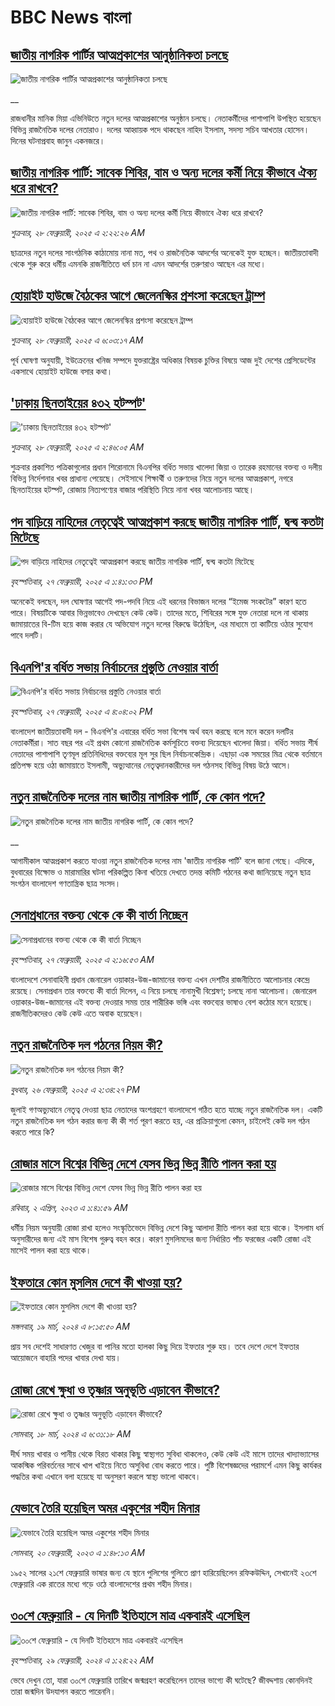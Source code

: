 # BBC News বাংলা## [জাতীয় নাগরিক পার্টির আত্মপ্রকাশের আনুষ্ঠানিকতা চলছে ](https://www.bbc.co.uk/bengali/live/c8e7739639pt?at_campaign=githubrss)![জাতীয় নাগরিক পার্টির আত্মপ্রকাশের আনুষ্ঠানিকতা চলছে ](https://ichef.bbci.co.uk/ace/standard/240/cpsprodpb/e762/live/1fd0f100-f5b4-11ef-8c03-7dfdbeeb2526.jpg)__রাজধানীর মানিক মিয়া এভিনিউতে নতুন দলের আত্মপ্রকাশের অনুষ্ঠান চলছে। নেতাকর্মীদের পাশাপাশি উপস্থিত হয়েছেন বিভিন্ন রাজনৈতিক দলের নেতারাও। দলের আহ্বায়ক পদে থাকছেন নাহিদ ইসলাম, সদস্য সচিব আখতার হোসেন। দিনের ঘটনাপ্রবাহ জানুন একনজরে।## [জাতীয় নাগরিক পার্টি: সাবেক শিবির, বাম ও অন্য দলের কর্মী নিয়ে কীভাবে ঐক্য ধরে রাখবে?](https://www.bbc.com/bengali/articles/cr7229gxkxjo?at_campaign=githubrss)![জাতীয় নাগরিক পার্টি: সাবেক শিবির, বাম ও অন্য দলের কর্মী নিয়ে কীভাবে ঐক্য ধরে রাখবে?](https://ichef.bbci.co.uk/ace/standard/240/cpsprodpb/dd17/live/14f90280-f510-11ef-896e-d7e7fb1719a4.jpg)_শুক্রবার, ২৮ ফেব্রুয়ারী, ২০২৫ এ ২:২২:২৬ AM_ছাত্রদের নতুন দলের সাংগঠনিক কাঠামোয় নানা মত, পথ ও রাজনৈতিক আদর্শের অনেকেই যুক্ত হচ্ছেন। জাতীয়তাবাদী থেকে শুরু করে ধর্মীয় এমনকি রাজনীতিতে ধর্ম চান না এমন আদর্শের তরুণরাও আছেন এর মধ্যে।## [হোয়াইট হাউজে বৈঠকের আগে জেলেনস্কির প্রশংসা করেছেন ট্রাম্প ](https://www.bbc.com/bengali/articles/c89yy3npqj7o?at_campaign=githubrss)![হোয়াইট হাউজে বৈঠকের আগে জেলেনস্কির প্রশংসা করেছেন ট্রাম্প ](https://ichef.bbci.co.uk/ace/standard/240/cpsprodpb/996c/live/92612430-f585-11ef-896e-d7e7fb1719a4.jpg)_শুক্রবার, ২৮ ফেব্রুয়ারী, ২০২৫ এ ৬:০৩:১৭ AM_পূর্ব ঘোষণা অনুযায়ী, ইউক্রেনের খনিজ সম্পদে যুক্তরাষ্ট্রের অধিকার বিষয়ক চুক্তির বিষয়ে আজ দুই দেশের প্রেসিডেন্টের একসাথে হোয়াইট হাউজে বসার কথা।## ['ঢাকায় ছিনতাইয়ের ৪৩২ হটস্পট'](https://www.bbc.com/bengali/articles/cy4vv1j2wv7o?at_campaign=githubrss)!['ঢাকায় ছিনতাইয়ের ৪৩২ হটস্পট'](https://ichef.bbci.co.uk/ace/standard/240/cpsprodpb/53d6/live/4b222cb0-f57e-11ef-8b82-7194daf6b455.jpg)_শুক্রবার, ২৮ ফেব্রুয়ারী, ২০২৫ এ ২:৪৬:০৫ AM_শুক্রবার প্রকাশিত পত্রিকাগুলোর প্রধান শিরোনামে বিএনপির বর্ধিত সভায় খালেদা জিয়া ও তারেক রহমানের বক্তব্য ও দলীয় বিভিন্ন নির্দেশনার খবর প্রাধান্য পেয়েছে। সেইসাথে শিক্ষার্থী ও তরুণদের নিয়ে নতুন দলের আত্মপ্রকাশ, নগরে ছিনতাইয়ের হটস্পট, রোজায় নিত্যপণ্যের বাজার পরিস্থিতি নিয়ে নানা খবর আলোচনায় আছে।## [পদ বাড়িয়ে নাহিদের নেতৃত্বেই আত্মপ্রকাশ করছে জাতীয় নাগরিক পার্টি,  দ্বন্দ্ব কতটা মিটেছে](https://www.bbc.com/bengali/articles/ckgyyxv6p34o?at_campaign=githubrss)![পদ বাড়িয়ে নাহিদের নেতৃত্বেই আত্মপ্রকাশ করছে জাতীয় নাগরিক পার্টি,  দ্বন্দ্ব কতটা মিটেছে](https://ichef.bbci.co.uk/ace/standard/240/cpsprodpb/6d5e/live/e2940870-f4f2-11ef-9e61-71ee71f26eb1.jpg)_বৃহস্পতিবার, ২৭ ফেব্রুয়ারী, ২০২৫ এ ১:৪১:৩৩ PM_অনেকেই বলছেন, দল ঘোষণার আগেই পদ-পদবি নিয়ে এই ধরনের বিভাজন দলের “ইমেজ সংকটের” কারণ হতে পারে। বিষয়টিকে আবার ভিন্নভাবেও দেখছেন কেউ কেউ। তাদের মতে, শিবিরের সঙ্গে যুক্ত নেতারা দলে না থাকায় জামায়াতের বি-টিম হয়ে কাজ করার যে অভিযোগ নতুন দলের বিরুদ্ধে উঠেছিল, এর মাধ্যমে তা কাটিয়ে ওঠার সুযোগ পাবে দলটি।## [বিএনপি'র বর্ধিত সভায় নির্বাচনের প্রস্তুতি নেওয়ার বার্তা](https://www.bbc.com/bengali/articles/c5y00ene98yo?at_campaign=githubrss)![বিএনপি'র বর্ধিত সভায় নির্বাচনের প্রস্তুতি নেওয়ার বার্তা](https://ichef.bbci.co.uk/ace/standard/240/cpsprodpb/6809/live/79725be0-f519-11ef-a276-596f7e6218f8.jpg)_বৃহস্পতিবার, ২৭ ফেব্রুয়ারী, ২০২৫ এ ৪:০৪:০২ PM_বাংলাদেশ জাতীয়তাবাদী দল - বিএনপি'র এবারের বর্ধিত সভা বিশেষ অর্থ বহন করছে বলে মনে করেন দলটির নেতাকর্মীরা। সাত বছর পর এই প্রথম কোনো রাজনৈতিক কর্মসূচিতে বক্তব্য দিয়েছেন খালেদা জিয়া। বর্ধিত সভায় শীর্ষ নেতাদের পাশাপাশি তৃণমূল প্রতিনিধিদের বক্তব্যের মূল সুর ছিল নির্বাচনকেন্দ্রিক। এছাড়া এক সময়ের মিত্র থেকে বর্তমানে প্রতিপক্ষ হয়ে ওঠা জামায়াতে ইসলামী, অভ্যুত্থানের নেতৃত্বদানকারীদের দল গঠনসহ বিভিন্ন বিষয় উঠে আসে।## [নতুন রাজনৈতিক দলের নাম জাতীয় নাগরিক পার্টি, কে কোন পদে? ](https://www.bbc.co.uk/bengali/live/c0jggn9w2jlt?at_campaign=githubrss)![নতুন রাজনৈতিক দলের নাম জাতীয় নাগরিক পার্টি, কে কোন পদে? ](https://ichef.bbci.co.uk/ace/standard/240/cpsprodpb/691f/live/0220b330-f4ff-11ef-8c03-7dfdbeeb2526.png)__আগামীকাল আত্মপ্রকাশ করতে যাওয়া নতুন রাজনৈতিক দলের নাম 'জাতীয় নাগরিক পার্টি' বলে জানা গেছে। এদিকে, বুধবারের বিক্ষোভ ও মারামারির ঘটনা পরিকল্পিত কিনা খতিয়ে দেখতে তদন্ত কমিটি গঠনের কথা জানিয়েছে নতুন  ছাত্র সংগঠন বাংলাদেশ গণতান্ত্রিক ছাত্র সংসদ।## [সেনাপ্রধানের বক্তব্য থেকে কে কী বার্তা নিচ্ছেন](https://www.bbc.com/bengali/articles/cx2rmvxz2d8o?at_campaign=githubrss)![সেনাপ্রধানের বক্তব্য থেকে কে কী বার্তা নিচ্ছেন](https://ichef.bbci.co.uk/ace/standard/240/cpsprodpb/86f9/live/ca3a6c50-f467-11ef-aeb3-bb556fdec0fe.png)_বৃহস্পতিবার, ২৭ ফেব্রুয়ারী, ২০২৫ এ ২:১৬:৫৩ AM_বাংলাদেশে সেনাবাহিনী প্রধান জেনারেল ওয়াকার-উজ-জামানের বক্তব্য এখন দেশটির রাজনীতিতে আলোচনার কেন্দ্রে রয়েছে। সেনাপ্রধান তার বক্তব্যে কী বার্তা দিলেন, এ নিয়ে চলছে নানামুখী বিশ্লেষণ; চলছে নানা আলোচনা। জেনারেল ওয়াকার-উজ-জামানের এই বক্তব্য দেওয়ার সময় তার শারীরিক ভঙ্গি এবং বক্তব্যের ভাষাও বেশ কঠোর মনে হয়েছে। রাজনীতিকদেরও কেউ কেউ এতে  অবাক হয়েছেন।## [নতুন রাজনৈতিক দল গঠনের নিয়ম কী? ](https://www.bbc.com/bengali/articles/c86p3edyzjdo?at_campaign=githubrss)![নতুন রাজনৈতিক দল গঠনের নিয়ম কী? ](https://ichef.bbci.co.uk/ace/standard/240/cpsprodpb/3bde/live/8724cba0-f43e-11ef-837a-fdc1fd381948.jpg)_বুধবার, ২৬ ফেব্রুয়ারী, ২০২৫ এ ২:৩৪:২৭ PM_জুলাই গণঅভ্যুত্থানে নেতৃত্ব দেওয়া ছাত্র নেতাদের অংশগ্রহণে বাংলাদেশে গঠিত হতে যাচ্ছে নতুন রাজনৈতিক দল। একটি নতুন রাজনৈতিক দল গঠন করার জন্য কী কী শর্ত পূরণ করতে হয়, এর প্রক্রিয়াগুলো কেমন, চাইলেই কেউ দল গঠন করতে পারে কি?## [রোজার মাসে  বিশ্বের বিভিন্ন দেশে যেসব ভিন্ন ভিন্ন রীতি পালন করা হয়](https://www.bbc.com/bengali/articles/c51q0pxv669o?at_campaign=githubrss)![রোজার মাসে  বিশ্বের বিভিন্ন দেশে যেসব ভিন্ন ভিন্ন রীতি পালন করা হয়](https://ichef.bbci.co.uk/ace/standard/240/cpsprodpb/38f7/live/fd6db5a0-cfb1-11ed-be2e-754a65c11505.jpg)_রবিবার, ২ এপ্রিল, ২০২৩ এ ১:৪১:৫৯ AM_ধর্মীয় নিয়ম অনুযায়ী রোজা রাখা হলেও সংস্কৃতিভেদে বিভিন্ন দেশে কিছু আলাদা রীতি পালন করা হয়ে থাকে। ইসলাম ধর্ম অনুসারীদের জন্য এই মাস বিশেষ গুরুত্ব বহন করে। কারণ মুসলিমদের জন্য নির্ধারিত পাঁচ ফরজের একটি রোজা এই মাসেই পালন করা হয়ে থাকে।## [ইফতারে কোন মুসলিম দেশে  কী খাওয়া হয়?](https://www.bbc.com/bengali/articles/cw9zr55x3jxo?at_campaign=githubrss)![ইফতারে কোন মুসলিম দেশে  কী খাওয়া হয়?](https://ichef.bbci.co.uk/ace/standard/240/cpsprodpb/acbc/live/8a77efd0-e5a3-11ee-8ab8-550549f9d4e0.jpg)_মঙ্গলবার, ১৯ মার্চ, ২০২৪ এ ৮:১৫:৫০ AM_প্রায় সব দেশেই সাধারণত খেজুর বা পানির মতো হালকা কিছু দিয়ে ইফতার শুরু হয়। তবে দেশে দেশে ইফতার আয়োজনে বাহারি পদের খাবার দেখা যায়।## [রোজা রেখে ক্ষুধা ও তৃষ্ণার অনুভূতি এড়াবেন কীভাবে? ](https://www.bbc.com/bengali/articles/cz4z9z0v375o?at_campaign=githubrss)![রোজা রেখে ক্ষুধা ও তৃষ্ণার অনুভূতি এড়াবেন কীভাবে? ](https://ichef.bbci.co.uk/ace/standard/240/cpsprodpb/b11a/live/74c16160-e050-11ee-9410-0f893255c2a0.jpg)_সোমবার, ১৮ মার্চ, ২০২৪ এ ৬:৩১:১৮ AM_দীর্ঘ সময় খাবার ও পানীয় থেকে বিরত থাকার কিছু স্বাস্থ্যগত সুবিধা থাকলেও, কেউ কেউ এই মাসে তাদের খাদ্যাভ্যাসের আকস্মিক পরিবর্তনের সাথে খাপ খাইয়ে নিতে অসুবিধা বোধ করতে পারে। পুষ্টি বিশেষজ্ঞদের পরামর্শে এমন কিছু কার্যকর পদ্ধতির কথা এখানে বলা হয়েছে যা অনুসরণ করলে স্বাস্থ্য ভালো থাকবে।## [যেভাবে তৈরি হয়েছিল অমর একুশের শহীদ মিনার](https://www.bbc.com/bengali/news-55642678?at_campaign=githubrss)![যেভাবে তৈরি হয়েছিল অমর একুশের শহীদ মিনার](https://ichef.bbci.co.uk/ace/standard/240/cpsprodpb/73B2/production/_128681692_gettyimages-170501556.jpg)_সোমবার, ২০ ফেব্রুয়ারী, ২০২৩ এ ১:৪৮:১৩ AM_১৯৫২ সালের ২১শে ফেব্রুয়ারি ভাষার জন্য যে স্থানে পুলিশের গুলিতে প্রাণ হারিয়েছিলেন রফিকউদ্দিন, সেখানেই ২৩শে ফেব্রুয়ারি এক রাতের মধ্যে গড়ে ওঠে বাংলাদেশের প্রথম শহীদ মিনার।## [৩০শে ফেব্রুয়ারি - যে দিনটি ইতিহাসে মাত্র একবারই এসেছিল](https://www.bbc.com/bengali/articles/cz4d70ql8pgo?at_campaign=githubrss)![৩০শে ফেব্রুয়ারি - যে দিনটি ইতিহাসে মাত্র একবারই এসেছিল](https://ichef.bbci.co.uk/ace/standard/240/cpsprodpb/3925/live/5c43f020-d62e-11ee-8f28-259790e80bba.jpg)_বৃহস্পতিবার, ২৯ ফেব্রুয়ারী, ২০২৪ এ ১:২৪:২২ AM_ভেবে দেখুন তো, যারা ৩০শে ফেব্রুয়ারি তারিখে জন্মগ্রহণ করেছিলেন তাদের ভাগ্যে কী ঘটেছে? জীবদ্দশায় কোনদিনই তারা জন্মদিন উদযাপন করতে পারেননি।